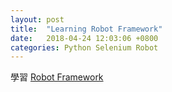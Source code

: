 ```yaml
---
layout: post
title:  "Learning Robot Framework"
date:   2018-04-24 12:03:06 +0800
categories: Python Selenium Robot
---
```

學習 [Robot Framework][robot]

[robot]: http://blog.castman.net/programming/2016/07/28/robotframework.html
